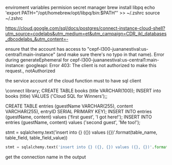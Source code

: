 enviroment variables
permision secret manager
brew install libpq
echo 'export PATH="/opt/homebrew/opt/libpq/bin:$PATH"' >> ~/.zshrc
source ~/.zshrc

https://cloud.google.com/sql/docs/postgres/connect-instance-cloud-shell?utm_source=codelabs&utm_medium=et&utm_campaign=CDR_jkl_databases_dbcodelabs_&utm_content=-


ensure that the account has access to "cepf-l300-juananestival:us-central1:main-instance" (and make sure there's no typo in that name). Error during generateEphemeral for cepf-l300-juananestival:us-central1:main-instance: googleapi: Error 403: The client is not authorized to make this request., notAuthorized

the service account of the cloud function must to have sql client


\connect library;
CREATE TABLE books (title VARCHAR(100));
INSERT into books (title) VALUES ('Cloud SQL for Winners');;



CREATE TABLE entries (guestName VARCHAR(255), content VARCHAR(255),
                        entryID SERIAL PRIMARY KEY);
INSERT INTO entries (guestName, content) values ('first guest', 'I got here!');
INSERT INTO entries (guestName, content) values ('second guest', 'Me too!');


stmt = sqlalchemy.text('insert into {} ({}) values ({})'.format(table_name, table_field, table_field_value))

```py
stmt = sqlalchemy.text('insert into {} ({}, {}) values ({}, {})'.format(table_name, table_field1, table_field_value1, table_field2, table_field_value2))
```

get the connection name in the output 
